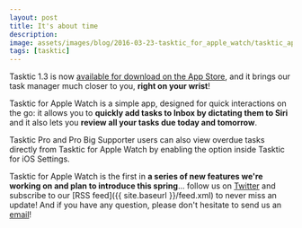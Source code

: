 ```yaml
---
layout: post
title: It's about time
description:
image: assets/images/blog/2016-03-23-tasktic_for_apple_watch/tasktic_apple_watch.jpg
tags: [tasktic]
---
```

Tasktic 1.3 is now [available for download on the App Store](https://geo.itunes.apple.com/us/app/tasktic-manage-your-tasks/id1036139076?mt=8&at=1000l3L9&ct=website), and it brings our task manager much closer to you, **right on your wrist**!

Tasktic for Apple Watch is a simple app, designed for quick interactions on the go: it allows you to **quickly add tasks to Inbox by dictating them to Siri** and it also lets you **review all your tasks due today and tomorrow**.

Tasktic Pro and Pro Big Supporter users can also view overdue tasks directly from Tasktic for Apple Watch by enabling the option inside Tasktic for iOS Settings.

Tasktic for Apple Watch is the first in **a series of new features we're working on and plan to introduce this spring**... follow us on [Twitter](https://twitter.com/taskticapp) and subscribe to our [RSS feed]({{ site.baseurl }}/feed.xml) to never miss an update! And if you have any question, please don't hesitate to send us an [email](http://tasktic@cdf1982.com/)!